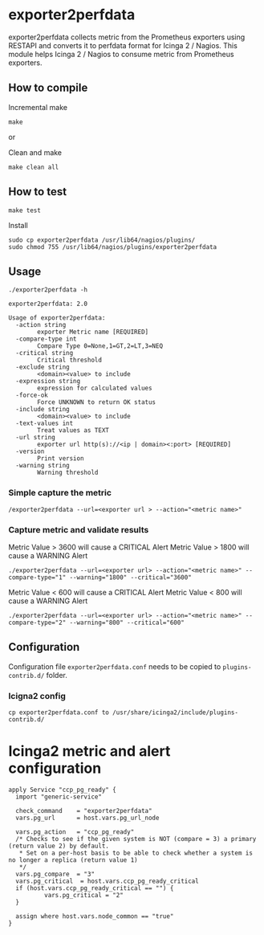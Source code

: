 # exporter2perfdata

exporter2perfdata collects metric from the Prometheus exporters using RESTAPI and converts it to perfdata format for Icinga 2 / Nagios. This module helps Icinga 2 / Nagios to consume metric from Prometheus exporters.

## How to compile

Incremental make
```
make
```

or

Clean and make
```
make clean all
```


## How to test

```
make test
```

Install
```
sudo cp exporter2perfdata /usr/lib64/nagios/plugins/
sudo chmod 755 /usr/lib64/nagios/plugins/exporter2perfdata
```

## Usage

```
./exporter2perfdata -h

exporter2perfdata: 2.0

Usage of exporter2perfdata:
  -action string
    	exporter Metric name [REQUIRED]
  -compare-type int
    	Compare Type 0=None,1=GT,2=LT,3=NEQ
  -critical string
    	Critical threshold
  -exclude string
    	<domain><value> to include
  -expression string
    	expression for calculated values
  -force-ok
    	Force UNKNOWN to return OK status
  -include string
    	<domain><value> to include
  -text-values int
    	Treat values as TEXT
  -url string
    	exporter url http(s)://<ip | domain><:port> [REQUIRED]
  -version
    	Print version
  -warning string
    	Warning threshold
```

### Simple capture the metric
```
/exporter2perfdata --url=<exporter url > --action="<metric name>"
```

### Capture metric and validate results

Metric Value > 3600 will cause a CRITICAL Alert
Metric Value > 1800 will cause a WARNING Alert

```
./exporter2perfdata --url=<exporter url> --action="<metric name>" --compare-type="1" --warning="1800" --critical="3600"
```

Metric Value < 600 will cause a CRITICAL Alert
Metric Value < 800 will cause a WARNING Alert

```
./exporter2perfdata --url=<exporter url> --action="<metric name>" --compare-type="2" --warning="800" --critical="600"
```

## Configuration

Configuration file `exporter2perfdata.conf` needs to be copied to `plugins-contrib.d/` folder.

### Icigna2 config

```
cp exporter2perfdata.conf to /usr/share/icinga2/include/plugins-contrib.d/
```

# Icinga2 metric and alert configuration

```
apply Service "ccp_pg_ready" {
  import "generic-service"

  check_command    = "exporter2perfdata"
  vars.pg_url      = host.vars.pg_url_node

  vars.pg_action   = "ccp_pg_ready"
  /* Checks to see if the given system is NOT (compare = 3) a primary (return value 2) by default.
   * Set on a per-host basis to be able to check whether a system is no longer a replica (return value 1)
   */
  vars.pg_compare  = "3"
  vars.pg_critical  = host.vars.ccp_pg_ready_critical
  if (host.vars.ccp_pg_ready_critical == "") {
          vars.pg_critical = "2"
  }

  assign where host.vars.node_common == "true"
}
```
